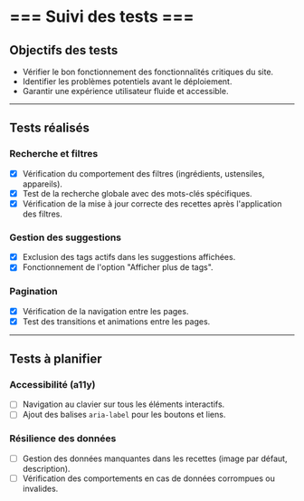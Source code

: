 # === Suivi des tests ===

## Objectifs des tests
 - Vérifier le bon fonctionnement des fonctionnalités critiques du site.
 - Identifier les problèmes potentiels avant le déploiement.
 - Garantir une expérience utilisateur fluide et accessible.

---

## Tests réalisés

### Recherche et filtres
- [x] Vérification du comportement des filtres (ingrédients, ustensiles, appareils).
- [x] Test de la recherche globale avec des mots-clés spécifiques.
- [x] Vérification de la mise à jour correcte des recettes après l'application des filtres.

### Gestion des suggestions
- [x] Exclusion des tags actifs dans les suggestions affichées.
- [x] Fonctionnement de l'option "Afficher plus de tags".

### Pagination
- [x] Vérification de la navigation entre les pages.
- [x] Test des transitions et animations entre les pages.

---

## Tests à planifier

### Accessibilité (a11y)
- [ ] Navigation au clavier sur tous les éléments interactifs.
- [ ] Ajout des balises `aria-label` pour les boutons et liens.

### Résilience des données
- [ ] Gestion des données manquantes dans les recettes (image par défaut, description).
- [ ] Vérification des comportements en cas de données corrompues ou invalides.
